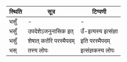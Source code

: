| स्थिति | सूत्र | टिप्पणी |
| ----- | ------- | ------ |
| भसुँ | - | - |
| भसुँ | उपदेशेऽजनुनासिक इत् | उँ-इत्यस्य इत्संज्ञा |
| भसुँ | शेषात् कर्तरि परस्मैपदम् | इति परस्मैपदम् |
| भस् | तस्य लोपः | इत्संज्ञकस्य लोपः |
